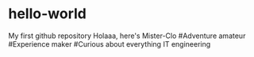 # hello-world
My first github repository
Holaaa, here's Mister-Clo
#Adventure amateur
#Experience maker
#Curious about everything IT engineering
